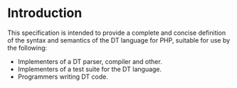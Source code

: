 # Introduction

This specification is intended to provide a complete and concise definition of
the syntax and semantics of the DT language for PHP, suitable for
use by the following:

- Implementers of a DT parser, compiler and other.
- Implementers of a test suite for the DT language.
- Programmers writing DT code.
